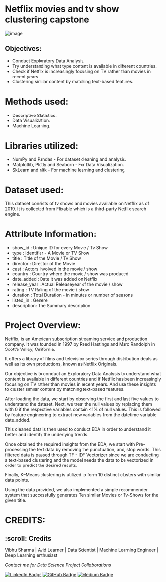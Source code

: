 # Netflix movies and tv show clustering capstone
![image](https://user-images.githubusercontent.com/107554669/214294763-325e42eb-5320-45e0-a9b7-b1a7827318b2.png)



## Objectives:
* Conduct Exploratory Data Analysis.
* Try understanding what type content is available in different countries.
* Check if Netflix is increasingly focusing on TV rather than movies in recent years.
* Clustering similar content by matching text-based features.
# Methods used:
* Descriptive Statistics.
* Data Visualization.
* Machine Learning.
# Libraries utilized:
* NumPy and Pandas - For dataset cleaning and analysis.
* Matplotlib, Plotly and Seaborn - For Data Visualization.
* SkLearn and nltk - For machine learning and clustering.
# Dataset used:
This dataset consists of tv shows and movies available on Netflix as of 2019.
It is collected from Flixable which is a third-party Netflix search engine.
# Attribute Information:

* show_id : Unique ID for every Movie / Tv Show
* type : Identifier - A Movie or TV Show
* title : Title of the Movie / Tv Show
* director : Director of the Movie
* cast : Actors involved in the movie / show
* country : Country where the movie / show was produced
* date_added : Date it was added on Netflix
* release_year : Actual Releaseyear of the movie / show
* rating : TV Rating of the movie / show
* duration : Total Duration - in minutes or number of seasons
* listed_in : Genere
* description: The Summary description

# Project Overview:
Netflix, is an American subscription streaming service and production company. It was founded in 1997 by Reed Hastings and Marc Randolph in Scott’s Valley, California.

It offers a library of films and television series through distribution deals as well as its own productions, known as Netflix Originals.

Our objective is to conduct an Exploratory Data Analysis to understand what content is available in different countries and if Netflix has been increasingly focusing on TV rather than movies in recent years. And use these insights to cluster similar content by matching text-based features.

After loading the data, we start by observing the first and last five values to understand the dataset. Next, we treat the null values by replacing them with 0 if the respective variables contain <1% of null values. This is followed by feature engineering to extract new variables from the datetime variable date_added.

This cleaned data is then used to conduct EDA in order to understand it better and identify the underlying trends.

Once obtained the required insights from the EDA, we start with Pre-processing the text data by removing the punctuation, and, stop words. This filtered data is passed through TF - IDF Vectorizer since we are conducting a text-based clustering and the model needs the data to be vectorized in order to predict the desired results.

Finally, K–Means clustering is utilized to form 10 distinct clusters with similar data points.

Using the data provided, we also implemented a simple recommender system that successfully generates Ten similar Movies or Tv-Shows for the given title.

# CREDITS:
<h2 id="credits"> :scroll: Credits</h2>

 Vibhu Sharma | Avid Learner | Data Scientist | Machine Learning Engineer | Deep Learning enthusiast

<p> <i> Contact me for Data Science Project Collaborations</i></p>


[![LinkedIn Badge](https://img.shields.io/badge/LinkedIn-0077B5?style=for-the-badge&logo=linkedin&logoColor=white)](https://www.linkedin.com/company/almabetter/mycompany/)
[![GitHub Badge](https://img.shields.io/badge/GitHub-100000?style=for-the-badge&logo=github&logoColor=white)](https://github.com/orgs/AlmaBetter-School/)
[![Medium Badge](https://img.shields.io/badge/Medium-1DA1F2?style=for-the-badge&logo=medium&logoColor=white)](https://medium.com/almabetter)


